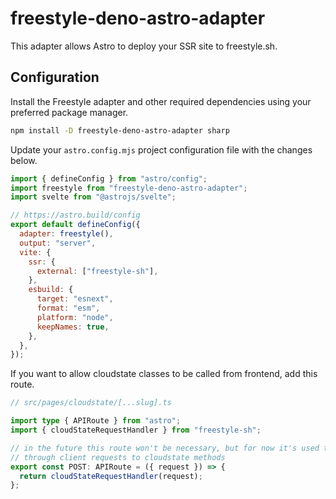 # freestyle-deno-astro-adapter

This adapter allows Astro to deploy your SSR site to freestyle.sh.

## Configuration
Install the Freestyle adapter and other required dependencies using your preferred package manager.
```sh
npm install -D freestyle-deno-astro-adapter sharp
```

Update your `astro.config.mjs` project configuration file with the changes below.
```js
import { defineConfig } from "astro/config";
import freestyle from "freestyle-deno-astro-adapter";
import svelte from "@astrojs/svelte";

// https://astro.build/config
export default defineConfig({
  adapter: freestyle(),
  output: "server",
  vite: {
    ssr: {
      external: ["freestyle-sh"],
    },
    esbuild: {
      target: "esnext",
      format: "esm",
      platform: "node",
      keepNames: true,
    },
  },
});
```
If you want to allow cloudstate classes to be called from frontend, add this route.
```typescript
// src/pages/cloudstate/[...slug].ts

import type { APIRoute } from "astro";
import { cloudStateRequestHandler } from "freestyle-sh";

// in the future this route won't be necessary, but for now it's used to pass
// through client requests to cloudstate methods
export const POST: APIRoute = ({ request }) => {
  return cloudStateRequestHandler(request);
};
```
